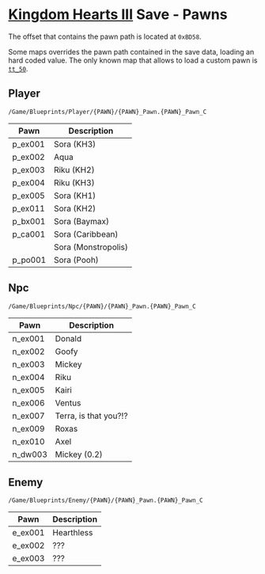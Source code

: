 # [Kingdom Hearts III](index.md) Save - Pawns

The offset that contains the pawn path is located at `0xBD58`.

Some maps overrides the pawn path contained in the save data, loading an hard coded value. The only known map that allows to load a custom pawn is [`tt_50`](worlds.md).

## Player

`/Game/Blueprints/Player/{PAWN}/{PAWN}_Pawn.{PAWN}_Pawn_C`

| Pawn    | Description
|---------|-------------
| p_ex001 | Sora (KH3)
| p_ex002 | Aqua
| p_ex003 | Riku (KH2)
| p_ex004 | Riku (KH3)
| p_ex005 | Sora (KH1)
| p_ex011 | Sora (KH2)
| p_bx001 | Sora (Baymax)
| p_ca001 | Sora (Caribbean)
|         | Sora (Monstropolis)
| p_po001 | Sora (Pooh)

## Npc

`/Game/Blueprints/Npc/{PAWN}/{PAWN}_Pawn.{PAWN}_Pawn_C`

| Pawn    | Description
|---------|-------------
| n_ex001 | Donald
| n_ex002 | Goofy
| n_ex003 | Mickey
| n_ex004 | Riku
| n_ex005 | Kairi
| n_ex006 | Ventus
| n_ex007 | Terra, is that you?!?
| n_ex009 | Roxas
| n_ex010 | Axel
| n_dw003 | Mickey (0.2)

## Enemy

`/Game/Blueprints/Enemy/{PAWN}/{PAWN}_Pawn.{PAWN}_Pawn_C`

| Pawn    | Description
|---------|-------------
| e_ex001 | Hearthless
| e_ex002 | ???
| e_ex003 | ???
